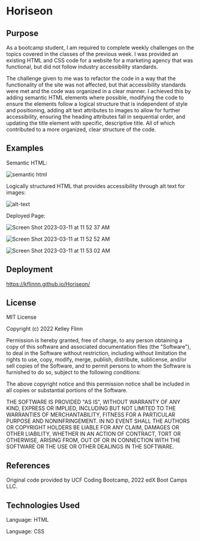 # Horiseon

## Purpose

As a bootcamp student, I am required to complete weekly challenges on the topics covered in the classes of the previous week. I was provided an existing HTML and CSS code for a website for a marketing agency that was functional, but did not follow industry accessibility standards. 

The challenge given to me was to refactor the code in a way that the functionality of the site was not affected, but that accessibility standards were met and the code was organized in a clear manner. I achieved this by adding semantic HTML elements where possible, modifying the code to ensure the elements follow a logical structure that is independent of style and positioning, adding alt text attributes to images to allow for further accessibility, ensuring the heading attributes fall in sequential order, and updating the title element with specific, descriptive title. All of which contributed to a more organized, clear structure of the code. 

## Examples

Semantic HTML:

![semantic html](https://user-images.githubusercontent.com/116764540/201160550-278df5e9-e309-4a69-bc67-7ecc950f09c2.png)

Logically structured HTML that provides accessibility through alt text for images:

![alt-text](https://user-images.githubusercontent.com/116764540/201160927-610fb64d-3ec6-4db1-80cb-eb4768521a6f.png)

Deployed Page:

![Screen Shot 2023-03-11 at 11 52 37 AM](https://user-images.githubusercontent.com/116764540/224497144-0738842b-9cae-4745-8c16-5300510d7eeb.png)

![Screen Shot 2023-03-11 at 11 52 52 AM](https://user-images.githubusercontent.com/116764540/224497148-f61dbd9f-baa6-4dc4-9b09-3b8c17ea0f26.png)

![Screen Shot 2023-03-11 at 11 53 02 AM](https://user-images.githubusercontent.com/116764540/224497155-d9c54674-aab2-4bed-9ef3-05180abab8ab.png)

## Deployment

https://kflinnn.github.io/Horiseon/

## License

MIT License

Copyright (c) 2022 Kelley Flinn

Permission is hereby granted, free of charge, to any person obtaining a copy
of this software and associated documentation files (the "Software"), to deal
in the Software without restriction, including without limitation the rights
to use, copy, modify, merge, publish, distribute, sublicense, and/or sell
copies of the Software, and to permit persons to whom the Software is
furnished to do so, subject to the following conditions:

The above copyright notice and this permission notice shall be included in all
copies or substantial portions of the Software.

THE SOFTWARE IS PROVIDED "AS IS", WITHOUT WARRANTY OF ANY KIND, EXPRESS OR
IMPLIED, INCLUDING BUT NOT LIMITED TO THE WARRANTIES OF MERCHANTABILITY,
FITNESS FOR A PARTICULAR PURPOSE AND NONINFRINGEMENT. IN NO EVENT SHALL THE
AUTHORS OR COPYRIGHT HOLDERS BE LIABLE FOR ANY CLAIM, DAMAGES OR OTHER
LIABILITY, WHETHER IN AN ACTION OF CONTRACT, TORT OR OTHERWISE, ARISING FROM,
OUT OF OR IN CONNECTION WITH THE SOFTWARE OR THE USE OR OTHER DEALINGS IN THE
SOFTWARE.

## References

Original code provided by UCF Coding Bootcamp, 2022 edX Boot Camps LLC.

## Technologies Used
Language: HTML

Language: CSS
